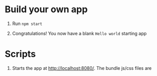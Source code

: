 
# Build your own app

1. Run `npm start`

2. Congratulations! You now have a blank `Hello world` starting app


# Scripts

1. Starts the app at [http://localhost:8080/](http://localhost:8080/). The bundle js/css files are 


